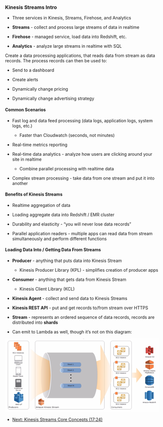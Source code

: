 ### Kinesis Streams Intro

* Three services in Kinesis, Streams, Firehose, and Analytics

* **Streams** - collect and process large streams of data in realtime

* **Firehose** - managed service, load data into Redshift, etc.

* **Analytics** - analyze large streams in realtime with SQL

Create a data processing applications, that reads data from stream as data records.  The process records can then be used to:

* Send to a dashboard

* Create alerts

* Dynamically change pricing

* Dynamically change advertising strategy

#### Common Scenarios

* Fast log and data feed processing (data logs, application logs, system logs, etc.) 

    * Faster than Cloudwatch (seconds, not minutes)

* Real-time metrics reporting

* Real-time data analytics - analyze how users are clicking around your site in realtime

    * Combine parallel processing with realtime data

* Complex stream processing - take data from one stream and put it into another

#### Benefits of Kinesis Streams

* Realtime aggregation of data

* Loading aggregate data into Redshift / EMR cluster

* Durability and elasticity - “you will never lose data records”

* Parallel application readers - multiple apps can read data from stream simultaneously and perform different functions

#### Loading Data Into / Getting Data From Streams

* **Producer** - anything that puts data into Kinesis Stream

    * Kinesis Producer Library (KPL) - simplifies creation of producer apps

* **Consumer** - anything that gets data from Kinesis Stream

    * Kinesis Client Library (KCL)

* **Kinesis Agent** - collect and send data to Kinesis Streams

* **Kinesis REST API** - put and get records to/from stream over HTTPS

* **Stream** - represents an ordered sequence of data records, records are distributed into **shards**

* Can emit to Lambda as well, though it’s not on this diagram:

![image alt text](../images/domain2_0.png)



* [Next: Kinesis Streams Core Concepts (17:24)](Kinesis_Streams_Core_Concepts.md)
